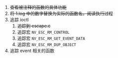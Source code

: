 1. ~~查看被注释的函数的具体功能~~
2. ~~将 1.log 中的数字替换为实际的函数名，阅读执行过程~~
3. 追踪 ioctl
   1. ~~追踪到 escape.c~~
   2. 追踪宏 `NV_ESC_RM_CONTROL`
   3. 追踪宏 `NV_ESC_RM_GET_EVENT_DATA`
   5. 追踪宏 `NV_ESC_RM_DUP_OBJECT`
4. 追踪 event 相关的函数
